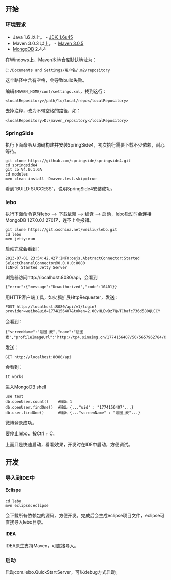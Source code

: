 ## 开始

### 环境要求

* Java 1.6 以上。 - [JDK 1.6u45](http://www.oracle.com/technetwork/java/javasebusiness/downloads/java-archive-downloads-javase6-419409.html#jdk-6u45-oth-JPR)
* Maven 3.0.3 以上。 - [Maven 3.0.5](http://apache.etoak.com/maven/maven-3/3.0.5/binaries/apache-maven-3.0.5-bin.zip)
* [MongoDB](http://www.mongodb.org/downloads) 2.4.4

在Windows上，Maven本地仓库默认地址为：

    C:/Documents and Settings/用户名/.m2/repository

这个路径中含有空格，会导致build失败。

编辑`$MAVEN_HOME/conf/settings.xml`，找到这行：

    <localRepository>/path/to/local/repo</localRepository>

去掉注释，改为不带空格的路径，如：

    <localRepository>D:\maven_repository</localRepository>

### SpringSide

执行下面命令从源码构建并安装SpringSide4，初次执行需要下载不少依赖，耐心等待。

    git clone https://github.com/springside/springside4.git
    cd springside4
    git co V4.0.1.GA
    cd modules
    mvn clean install -Dmaven.test.skip=true

看到“BUILD SUCCESS”，说明SpringSide4安装成功。

### lebo

执行下面命令克隆lebo --> 下载依赖 --> 编译 --> 启动，lebo启动时会连接MongoDB 127.0.0.1:27017，连不上会报错。

    git clone https://git.oschina.net/weiliu/lebo.git
    cd lebo
    mvn jetty:run

启动完成会看到：

    2013-07-01 23:54:42.427:INFO:oejs.AbstractConnector:Started SelectChannelConnector@0.0.0.0:8080
    [INFO] Started Jetty Server

浏览器访问http://localhost:8080/api，会看到

    {"error":{"message":"Unauthorized","code":10401}}

用HTTP客户端工具，如火狐扩展HttpRequester，发送：

    POST http://localhost:8080/api/v1/login?provider=weibo&uid=1774156407&token=2.00vHLEwBz7QwTCbafc736d580QUCCY

会看到：

    {"screenName":"法图_麦","name":"法图_麦","profileImageUrl":"http://tp4.sinaimg.cn/1774156407/50/5657962784/0","provider":"weibo","uid":"1774156407","token":"2.00vHLEwBz7QwTCbafc736d580QUCCY"}

发送：

    GET http://localhost:8080/api

会看到：

    It works

进入MongoDB shell

    use test
    db.openUser.count()    #输出 1
    db.openUser.findOne()  #输出 {..."uid" : "1774156407"...}
    db.user.findOne()      #输出 {..."screenName" : "法图_麦"...}

微博登录成功。

要停止lebo，按Ctrl + C。

上面只是快速启动，看看效果，开发时在IDE中启动，方便调试。

## 开发

### 导入到IDE中

#### Eclispe

    cd lebo
    mvn eclipse:eclipse

会下载所有依赖包的源码，方便开发。完成后会生成eclipse项目文件，eclipse可直接导入lebo目录。

#### IDEA

IDEA原生支持Maven，可直接导入。

### 启动

启动com.lebo.QuickStartServer，可以debug方式启动。
